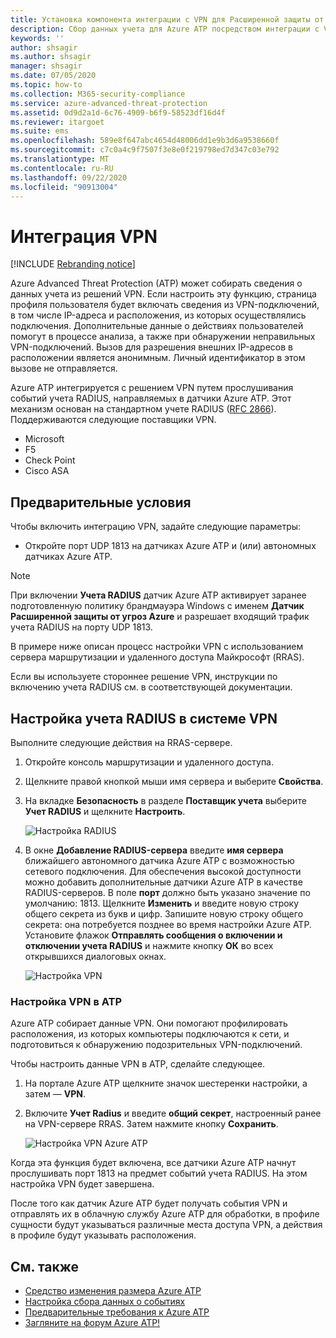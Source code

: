 ```yaml
---
title: Установка компонента интеграции с VPN для Расширенной защиты от угроз Azure
description: Сбор данных учета для Azure ATP посредством интеграции с VPN.
keywords: ''
author: shsagir
ms.author: shsagir
manager: shsagir
ms.date: 07/05/2020
ms.topic: how-to
ms.collection: M365-security-compliance
ms.service: azure-advanced-threat-protection
ms.assetid: 0d9d2a1d-6c76-4909-b6f9-58523df16d4f
ms.reviewer: itargoet
ms.suite: ems
ms.openlocfilehash: 589e8f647abc4654d48006dd1e9b3d6a9538660f
ms.sourcegitcommit: c7c0a4c9f7507f3e8e0f219798ed7d347c03e792
ms.translationtype: MT
ms.contentlocale: ru-RU
ms.lasthandoff: 09/22/2020
ms.locfileid: "90913004"
---
```

# <a name="integrate-vpn"></a>Интеграция VPN

[!INCLUDE [Rebranding notice](includes/rebranding.md)]

Azure Advanced Threat Protection (ATP) может собирать сведения о данных учета из решений VPN. Если настроить эту функцию, страница профиля пользователя будет включать сведения из VPN-подключений, в том числе IP-адреса и расположения, из которых осуществлялись подключения. Дополнительные данные о действиях пользователей помогут в процессе анализа, а также при обнаружении неправильных VPN-подключений. Вызов для разрешения внешних IP-адресов в расположении является анонимным. Личный идентификатор в этом вызове не отправляется.

Azure ATP интегрируется с решением VPN путем прослушивания событий учета RADIUS, направляемых в датчики Azure ATP. Этот механизм основан на стандартном учете RADIUS ([RFC 2866](https://tools.ietf.org/html/rfc2866)). Поддерживаются следующие поставщики VPN.

- Microsoft
- F5
- Check Point
- Cisco ASA

## <a name="prerequisites"></a>Предварительные условия

Чтобы включить интеграцию VPN, задайте следующие параметры:

- Откройте порт UDP 1813 на датчиках Azure ATP и (или) автономных датчиках Azure ATP.

> [!NOTE]
> При включении **Учета RADIUS** датчик Azure ATP активирует заранее подготовленную политику брандмауэра Windows с именем **Датчик Расширенной защиты от угроз Azure** и разрешает входящий трафик учета RADIUS на порту UDP 1813.

В примере ниже описан процесс настройки VPN с использованием сервера маршрутизации и удаленного доступа Майкрософт (RRAS).

Если вы используете стороннее решение VPN, инструкции по включению учета RADIUS см. в соответствующей документации.

## <a name="configure-radius-accounting-on-the-vpn-system"></a>Настройка учета RADIUS в системе VPN

Выполните следующие действия на RRAS-сервере.

1. Откройте консоль маршрутизации и удаленного доступа.
1. Щелкните правой кнопкой мыши имя сервера и выберите **Свойства**.
1. На вкладке **Безопасность** в разделе **Поставщик учета**  выберите **Учет RADIUS** и щелкните **Настроить**.

    ![Настройка RADIUS](media/radius-setup.png)

1. В окне **Добавление RADIUS-сервера** введите **имя сервера** ближайшего автономного датчика Azure ATP с возможностью сетевого подключения. Для обеспечения высокой доступности можно добавить дополнительные датчики Azure ATP в качестве RADIUS-серверов. В поле **порт** должно быть указано значение по умолчанию: 1813. Щелкните **Изменить** и введите новую строку общего секрета из букв и цифр. Запишите новую строку общего секрета: она потребуется позднее во время настройки Azure ATP. Установите флажок **Отправлять сообщения о включении и отключении учета RADIUS** и нажмите кнопку **ОК** во всех открывшихся диалоговых окнах.

    ![Настройка VPN](media/vpn-set-accounting.png)

### <a name="configure-vpn-in-atp"></a>Настройка VPN в ATP

Azure ATP собирает данные VPN. Они помогают профилировать расположения, из которых компьютеры подключаются к сети, и подготовиться к обнаружению подозрительных VPN-подключений.

Чтобы настроить данные VPN в ATP, сделайте следующее.

1. На портале Azure ATP щелкните значок шестеренки настройки, а затем — **VPN**.
1. Включите **Учет Radius** и введите **общий секрет**, настроенный ранее на VPN-сервере RRAS. Затем нажмите кнопку **Сохранить**.

    ![Настройка VPN Azure ATP](media/atp-vpn-radius.png)

Когда эта функция будет включена, все датчики Azure ATP начнут прослушивать порт 1813 на предмет событий учета RADIUS. На этом настройка VPN будет завершена.

 После того как датчик Azure ATP будет получать события VPN и отправлять их в облачную службу Azure ATP для обработки, в профиле сущности будут указываться различные места доступа VPN, а действия в профиле будут указывать расположения.

## <a name="see-also"></a>См. также

- [Средство изменения размера Azure ATP](https://aka.ms/aatpsizingtool)
- [Настройка сбора данных о событиях](configure-event-collection.md)
- [Предварительные требования к Azure ATP](prerequisites.md)
- [Загляните на форум Azure ATP!](https://aka.ms/azureatpcommunity)
